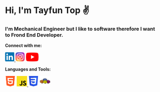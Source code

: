 # Hi, I'm Tayfun Top ✌

### I'm Mechanical Engineer but I like to software therefore I want to Frond End Developer.

**Connect with me:**
 
<a target="_blank" href="https://www.linkedin.com/in/tayfun-top-b7574220a/"><img src="/image/Linkedin.png" width="30"> </a><a target="_blank" href="https://www.instagram.com/tayfun_tp/"><img src="/image/instagram.png" width="30"></a> <a target="_blank" href="https://www.youtube.com/c/TayfunTp"><img src="/image/youtube.png" width="42"></a>

**Languages and Tools:**

<a target="_blank" href="https://html.com/"><img src="/image/html.png" width="34"></a> <a target="_blank" href="https://www.javascript.com/"><img src="/image/javascript.png" width="34"> </a><a href="#"><img src="/image/css.png" width="34"></a> <a href="#"><img src="/image/vba.png" width="34"></a>